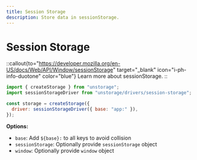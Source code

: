 ```yaml
---
title: Session Storage
description: Store data in sessionStorage.
---
```


# Session Storage

::callout{to="https://developer.mozilla.org/en-US/docs/Web/API/Window/sessionStorage" target="\_blank" icon="i-ph-info-duotone" color="blue"}
Learn more about sessionStorage.
::

```js
import { createStorage } from "unstorage";
import sessionStorageDriver from "unstorage/drivers/session-storage";

const storage = createStorage({
  driver: sessionStorageDriver({ base: "app:" }),
});
```

**Options:**

- `base`: Add `${base}:` to all keys to avoid collision
- `sessionStorage`: Optionally provide `sessionStorage` object
- `window`: Optionally provide `window` object
